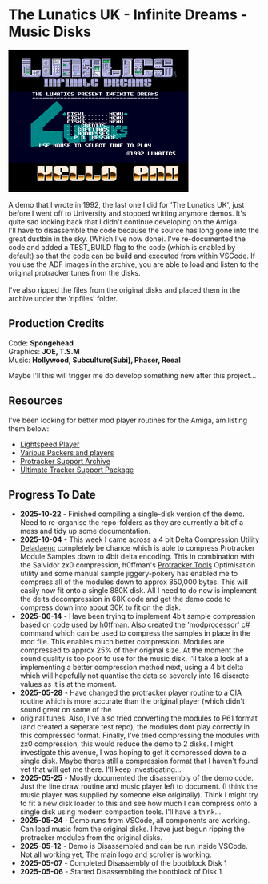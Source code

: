 # The Lunatics UK - Infinite Dreams - Music Disks

![InfiniteDreams](/images/InfiniteDreamsScreen.png)

A demo that I wrote in 1992, the last one I did for 'The Lunatics UK', just before I went off to University and stopped writting anymore demos. It's quite sad looking back that I didn't continue developing on the Amiga.
<br/>
I'll have to disassemble the code because the source has long gone into the great dustbin in the sky. (Which I've now done).
I've re-documented the code and added a TEST_BUILD flag to the code (which is enabled by default) so that the code can be build and executed from within VSCode. 
If you use the ADF images in the archive, you are able to load and listen to the original protracker tunes from the disks.
<br/><br/>
I've also ripped the files from the original disks and placed them in the archive under the  'ripfiles' folder.
<br/>

## Production Credits
Code: **Spongehead**<br/>
Graphics: **JOE, T.S.M**<br/>
Music: **Hollywood, Subculture(Subi), Phaser, Reeal**<br/>

Maybe I'll this will trigger me do develop something new after this project...

## Resources
I've been looking for better mod player routines for the Amiga, am listing them below:
- [Lightspeed Player](https://github.com/arnaud-carre/LSPlayer)
- [Various Packers and players](https://www.amiga-stuff.com/modpackers-download.html)
- [Protracker Support Archive](https://aminet.net/package/mus/edit/ptsupp)
- [Ultimate Tracker Support Package](https://aminet.net/package/mus/edit/RSE-UTS)

## Progress To Date
- **2025-10-22** - Finished compiling a single-disk version of the demo. Need to re-organise the repo-folders as they are currently a bit of a mess and tidy up some documentation.
- **2025-10-04** - This week I came across a 4 bit Delta Compression Utility [Deladaenc](https://github.com/MarkyTurtle/deladaenc) completely be chance which is able to compress Protracker Module Samples down to 4bit delta encoding. This in combination with the Salvidor zx0 compression, h0ffman's [Protracker Tools](https://github.com/MarkyTurtle/ProTrackerTools) Optimisation utility and some manual sample jiggery-pokery has enabled me to compress all of the modules down to approx 850,000 bytes.  This will easily now fit onto a single 880K disk.  All I need to do now is implement the delta decompression in 68K code and get the demo code to compress down into about 30K to fit on the disk.
- **2025-06-14** - Have been trying to implement 4bit sample compression based on code used by h0ffman. Also created the 'modprocessor' c# command which can be used to compress the samples in place in the mod file. This enables much better compression. Modules are compressed to approx 25% of their original size.  At the moment the sound quality is too poor to use for the music disk.  I'll take a look at a implementing a better compression method next, using a 4 bit delta which will hopefully not quantise the data so severely into 16 discrete values as it is at the moment.
- **2025-05-28** - Have changed the protracker player routine to a CIA routine which is more accurate than the original player (which didn't sound great on some of the
- original tunes. Also, I've also tried converting the modules to P61 format (and created a seperate test repo), the modules dont play correctly in this compressed format. Finally, I've tried compressing the modules with zx0 compression, this would reduce the demo to 2 disks. I might investigate this avenue, I was hoping to get it compressed down to a single disk. Maybe theres still a compression format that I haven't found yet that will get me there. I'll keep investigating...
- **2025-05-25** - Mostly documented the disassembly of the demo code. Just the line draw routine and music player left to document. (I think the music player was supplied by someone else originally).  Think I might try to fit a new disk loader to this and see how much I can compress onto a single disk using modern compaction tools. I'll have a think...
- **2025-05-24** - Demo runs from VSCode, all components are working. Can load music from the original disks. I have just begun ripping the protracker modules from the original disks.
- **2025-05-12** - Demo is Disassembled and can be run inside VSCode. Not all working yet, The main logo and scroller is working. 
- **2025-05-07** - Completed Disassembly of the bootblock Disk 1
- **2025-05-06** - Started Disassembling the bootblock of Disk 1
